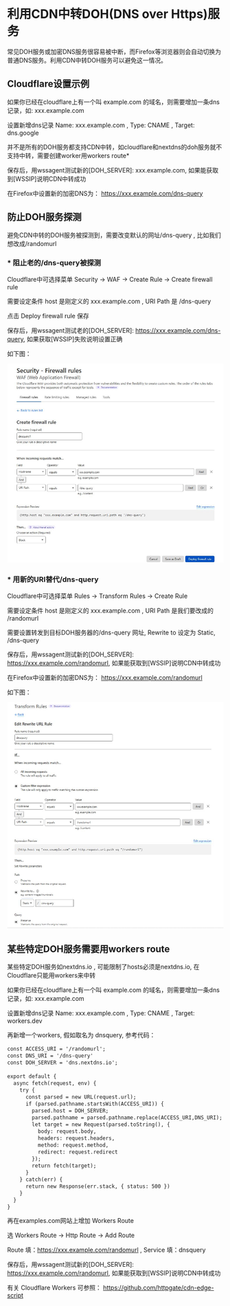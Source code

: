 # 利用CDN中转DOH(DNS over Https)服务

常见DOH服务或加密DNS服务很容易被中断，而Firefox等浏览器则会自动切换为普通DNS服务。利用CDN中转DOH服务可以避免这一情况。


## Cloudflare设置示例

如果你已经在cloudflare上有一个叫 example.com 的域名，则需要增加一条dns记录，如: xxx.example.com

设置新增dns记录 Name: xxx.example.com , Type: CNAME , Target: dns.google

并不是所有的DOH服务都支持CDN中转，如cloudflare和nextdns的doh服务就不支持中转，需要创建worker用workers route*

保存后，用wssagent测试新的[DOH_SERVER]: xxx.example.com,  如果能获取到[WSSIP]说明CDN中转成功

在Firefox中设置新的加密DNS为： https://xxx.example.com/dns-query


## 防止DOH服务探测

避免CDN中转的DOH服务被探测到，需要改变默认的网址/dns-query , 比如我们想改成/randomurl

### * 阻止老的/dns-query被探测

Cloudflare中可选择菜单 Security -> WAF -> Create Rule -> Create firewall rule

需要设定条件 host 是刚定义的 xxx.example.com , URI Path 是 /dns-query

点击 Deploy firewall rule 保存 

保存后，用wssagent测试老的[DOH_SERVER]: https://xxx.example.com/dns-query,  如果获取[WSSIP]失败说明设置正确

如下图：

![CDN中转DOH服务](dnsurlblock.JPG)


### * 用新的URI替代/dns-query

Cloudflare中可选择菜单 Rules -> Transform Rules -> Create Rule

需要设定条件 host 是刚定义的 xxx.example.com , URI Path 是我们要改成的 /randomurl 

需要设置转发到目标DOH服务器的/dns-query 网址, Rewrite to 设定为 Static, /dns-query

保存后，用wssagent测试新的[DOH_SERVER]: https://xxx.example.com/randomurl,  如果能获取到[WSSIP]说明CDN中转成功

在Firefox中设置新的加密DNS为： https://xxx.example.com/randomurl


如下图：

![CDN中转DOH服务](dnsurlrewrite.JPG)


## 某些特定DOH服务需要用workers route

某些特定DOH服务如nextdns.io , 可能限制了hosts必须是nextdns.io, 在Cloudflare只能用workers来中转

如果你已经在cloudflare上有一个叫 example.com 的域名，则需要增加一条dns记录，如: xxx.example.com

设置新增dns记录 Name: xxx.example.com , Type: CNAME , Target: workers.dev

再新增一个workers, 假如取名为 dnsquery, 参考代码：

```
const ACCESS_URI = '/randomurl';
const DNS_URI = '/dns-query'
const DOH_SERVER = 'dns.nextdns.io';

export default {
  async fetch(request, env) {
    try {
      const parsed = new URL(request.url);
      if (parsed.pathname.startsWith(ACCESS_URI)) {
        parsed.host = DOH_SERVER;
        parsed.pathname = parsed.pathname.replace(ACCESS_URI,DNS_URI);
        let target = new Request(parsed.toString(), {
          body: request.body,
          headers: request.headers,
          method: request.method,
          redirect: request.redirect
        });
        return fetch(target);
      }
    } catch(err) {
      return new Response(err.stack, { status: 500 })
    }
  }
}
```

再在examples.com网站上增加 Workers Route

选 Workers Route -> Http Route -> Add Route

Route 填：https://xxx.example.com/randomurl ,  Service 填：dnsquery

保存后，用wssagent测试新的[DOH_SERVER]: https://xxx.example.com/randomurl,  如果能获取到[WSSIP]说明CDN中转成功

有关 Cloudflare Workers 可参照： https://github.com/httpgate/cdn-edge-script